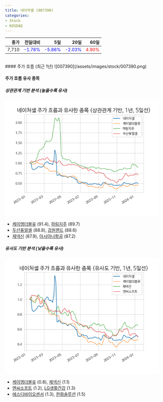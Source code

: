 ```yaml
---
title: 네이처셀 (007390)
categories:
- Stock
- KOSDAQ
---
```


|종가|전일대비|5일|20일|60일|
|---:|-------:|--:|---:|---:|
|7,710|<span style="color: blue">-1.78%</span>|<span style="color: blue">-5.86%</span>|<span style="color: blue">-2.03%</span>|<span style="color: red">4.90%</span>|

<!-- more -->
<br>
#### 주가 흐름 (최근 1년)
![007390](/assets/images/stock/007390.png)


#### 주가 흐름 유사 종목


##### 상관관계 기반 분석 (높을수록 유사)
![007390](/assets/images/stock/007390_corr.png)
- [케이엠더블유](/032500/) (91.4), [하림지주](/003380/) (89.7)
- [두산퓨얼셀](/336260/) (88.8), [강원랜드](/035250/) (88.6)
- [제넥신](/095700/) (87.9), [아시아나항공](/020560/) (87.2)


##### 유사도 기반 분석 (낮을수록 유사)	
![007390](/assets/images/stock/007390_sim.png)
- [케이엠더블유](/032500/) (0.8), [제넥신](/095700/) (1.1)
- [엔씨소프트](/036570/) (1.2), [LG생활건강](/051900/) (1.3)
- [에스디바이오센서](/137310/) (1.3), [한화솔루션](/009830/) (1.5)